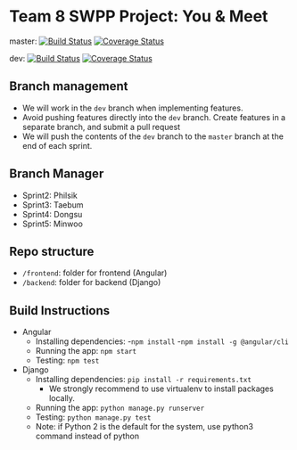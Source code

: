 # Team 8 SWPP Project: You & Meet

master:
[![Build Status](https://travis-ci.org/swsnu/swpp17-team8.svg?branch=master)](https://travis-ci.org/swsnu/swpp17-team8)
[![Coverage Status](https://coveralls.io/repos/github/swsnu/swpp17-team8/badge.svg?branch=master)](https://coveralls.io/github/swsnu/swpp17-team8?branch=master)

dev:
[![Build Status](https://travis-ci.org/swsnu/swpp17-team8.svg?branch=dev)](https://travis-ci.org/swsnu/swpp17-team8)
[![Coverage Status](https://coveralls.io/repos/github/swsnu/swpp17-team8/badge.svg?branch=dev)](https://coveralls.io/github/swsnu/swpp17-team8?branch=dev)

## Branch management

- We will work in the ``dev`` branch when implementing features.
- Avoid pushing features directly into the ``dev`` branch. Create features in a separate branch, and submit a pull request
- We will push the contents of the ``dev`` branch to the ``master`` branch at the end of each sprint.

## Branch Manager

- Sprint2: Philsik
- Sprint3: Taebum
- Sprint4: Dongsu
- Sprint5: Minwoo

## Repo structure

- ``/frontend``: folder for frontend (Angular)
- ``/backend``: folder for backend (Django)

## Build Instructions

- Angular
  - Installing dependencies: 
	-``npm install``
	-``npm install -g @angular/cli``
  - Running the app: ``npm start``
  - Testing: ``npm test``
- Django
  - Installing dependencies: ``pip install -r requirements.txt``
    - We strongly recommend to use virtualenv to install packages locally.
  - Running the app: ``python manage.py runserver``
  - Testing: ``python manage.py test``
  - Note: if Python 2 is the default for the system, use python3 command instead of python


